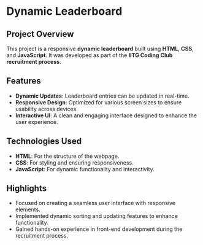 # Dynamic Leaderboard

## Project Overview
This project is a responsive **dynamic leaderboard** built using **HTML**, **CSS**, and **JavaScript**. It was developed as part of the **IITG Coding Club recruitment process**.

## Features
- **Dynamic Updates**: Leaderboard entries can be updated in real-time.  
- **Responsive Design**: Optimized for various screen sizes to ensure usability across devices.  
- **Interactive UI**: A clean and engaging interface designed to enhance the user experience.

## Technologies Used
- **HTML**: For the structure of the webpage.  
- **CSS**: For styling and ensuring responsiveness.  
- **JavaScript**: For dynamic functionality and interactivity.

## Highlights
- Focused on creating a seamless user interface with responsive elements.  
- Implemented dynamic sorting and updating features to enhance functionality.  
- Gained hands-on experience in front-end development during the recruitment process.

